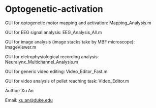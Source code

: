# Optogenetic-activation

GUI for optogenetic motor mapping and activation: Mapping_Analysis.m

GUI for EEG signal analysis: EEG_Analysis_All.m

GUI for image analysis (image stacks take by MBF microscope): ImageViewer.m

GUI for eletrophysiological recording analysis: Neuralynx_Multichannel_Analysis.m

GUI for generic video editing: Video_Editor_Fast.m

GUI for video analysis of pellet reaching task: Video_Editor.m

Author: Xu An

Email: xu.an@duke.edu
